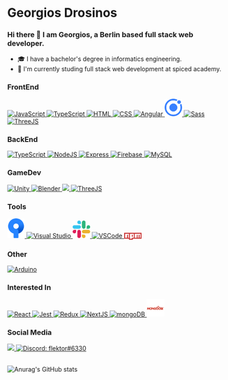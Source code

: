 # Georgios Drosinos 

### Hi there 👋 I am Georgios, a Berlin based full stack web developer.

- 🎓 I have a bachelor's degree in informatics engineering.
- 🌱 I'm currently studing full stack web development at spiced academy. 


### FrontEnd
<p>
  <a href="https://developer.mozilla.org/en-US/docs/Web/JavaScript">
    <img src="https://skillicons.dev/icons?i=js" title="JavaScript"/>
  </a>
  
  <a href="https://developer.mozilla.org/en-US/docs/Web/TypeScript">
    <img src="https://skillicons.dev/icons?i=ts" title="TypeScript"/>
  </a>
  
  <a href="https://www.w3.org/html/">
    <img src="https://skillicons.dev/icons?i=html" title="HTML" />
  </a> 
  
  <a href="https://www.w3.org/css/">
    <img src="https://skillicons.dev/icons?i=css" title="CSS" />
  </a> 
  
  <a href="https://angular.io">
    <img src="https://skillicons.dev/icons?i=angular" title="Angular"/>
  </a>
   
  <a href="https://ionicframework.com/">
    <img src="https://github.com/flektor/flektor/blob/main/src/images/ionic.svg" width="40px" title="Ionic" />
  </a>
  
  <a href="https://sass-lang.com/">
    <img src="https://skillicons.dev/icons?i=sass" title="Sass"/>
  </a>
  
  <a href="https://threejs.org/">
    <img src="https://skillicons.dev/icons?i=threejs" title="ThreeJS"/>
  </a>
  
</p>

### BackEnd
<p>
  
  <a href="https://developer.mozilla.org/en-US/docs/Web/TypeScript">
    <img src="https://skillicons.dev/icons?i=ts" title="TypeScript"/>
  </a>
    
  <a href="https://nodejs.org/">
    <img src="https://skillicons.dev/icons?i=nodejs" title="NodeJS" />
  </a>
  
  <a href="https://expressjs.com/">
    <img src="https://skillicons.dev/icons?i=express" title="Express"/>
  </a>
  
  <a href="https://firebase.google.com/">
    <img src="https://skillicons.dev/icons?i=firebase" title="Firebase" />
  </a>
  
  <a href="https://www.mysql.com/">
    <img src="https://skillicons.dev/icons?i=mysql" title="MySQL" />
  </a>
  
</p>

### GameDev
<p>
  <a href="https://unity.com/">
    <img src="https://skillicons.dev/icons?i=unity" title="Unity"/>
  </a>
  
  <a href="https://www.blender.org/">
    <img src="https://skillicons.dev/icons?i=blender" title="Blender"/>
  </a>
  
  <a href="https://dotnet.microsoft.com/en-us/languages/csharp" title="CSharp">
    <img src="https://skillicons.dev/icons?i=cs" />
  </a>
  
  <a href="https://threejs.org/">
    <img src="https://skillicons.dev/icons?i=threejs" title="ThreeJS"/>
  </a>
</p>
 
### Tools
<p>
   
  <a href=" https://www.sourcetreeapp.com/">
    <img src="https://github.com/flektor/flektor/blob/main/src/images/sourcetree.svg" width="40px" title="Source Tree"/>
  </a>
  
  <a href="https://visualstudio.microsoft.com/">
    <img src="https://skillicons.dev/icons?i=visualstudio" title="Visual Studio"/>    
  </a>
  
  <a href="https://slack.com/">
    <img src="https://github.com/flektor/flektor/blob/main/src/images/slack.svg" width="40px" title="Slack"/>
  </a>
  
  <a href="https://code.visualstudio.com/">
    <img src="https://skillicons.dev/icons?i=vscode" title="VSCode"/>    
  </a> 
   
  <a href="https://npm.com/">
    <img src="https://github.com/flektor/flektor/blob/main/src/images/npm.svg" width="40px" title="npm" align="center"/>
  </a>
    
</p>
  
### Other
<p>
  <a href="https://www.arduino.cc/">
    <img src="https://skillicons.dev/icons?i=arduino" title="Arduino"/>
  </a>
</p>

### Interested In
<p>
  
  <a href="https://react.dev/">
    <img src="https://skillicons.dev/icons?i=react" title="React"/>
  </a>
  
  <a href="https://jestjs.io/">
    <img src="https://skillicons.dev/icons?i=jest" title="Jest" />
  </a>
   
  <a href="https://redux.js.org/">
    <img src="https://skillicons.dev/icons?i=redux" title="Redux"/>
  </a>
   
  <a href="https://nextjs.org/">
    <img src="https://skillicons.dev/icons?i=next" title="NextJS"/>
  </a>
  
  <a href="https://www.mongodb.com/">
    <img src="https://skillicons.dev/icons?i=mongodb" title="mongoDB"/>
  </a>
  
  <a href="https://mongoosejs.com/">
    <img src="https://github.com/flektor/flektor/blob/main/src/images/mongoose.svg" width="40px" title="Mongoose" />
  </a>
</p>


### Social Media
<p>
  <a href="https://www.linkedin.com/in/georgios-drosinos/" title="LinkedIn">
    <img src="https://skillicons.dev/icons?i=linkedin" />
  </a>
  
   <a href="discordapp.com/users/flektor#6330">
    <img src="https://skillicons.dev/icons?i=discord" title="Discord: flektor#6330"/>
  </a>
   
</p>

 
\
![Anurag's GitHub stats](https://github-readme-stats.vercel.app/api?username=flektor&show_icons=true&bg_color=00000000)
  
